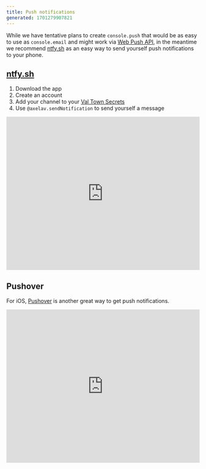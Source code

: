```yaml
---
title: Push notifications
generated: 1701279907821
---
```


While we have tentative plans to create `console.push` that would be as easy to
use as `console.email` and might work via
[Web Push API](https://developer.mozilla.org/en-US/docs/Web/API/Push_API), in
the meantime we recommend [ntfy.sh](http://ntfy.sh) as an easy way to send
yourself push notifications to your phone.

## [ntfy.sh](https://ntfy.sh)

1. Download the app
2. Create an account
3. Add your channel to your
   [Val Town Secrets](https://www.val.town/settings/secrets)
4. Use `@axelav.sendNotification` to send yourself a message

<div class="not-content">
  <iframe src="https://www.val.town/embed/axelav.sendNotification" width="100%" frameborder="no" style="height: 400px;">
    &#x20;
  </iframe>
</div>

## Pushover

For iOS, [Pushover](https://pushover.net/) is another great way to get push
notifications.

<div class="not-content">
  <iframe src="https://www.val.town/embed/@meatcar.pushover" width="100%" frameborder="no" style="height: 400px;">
    &#x20;
  </iframe>
</div>
